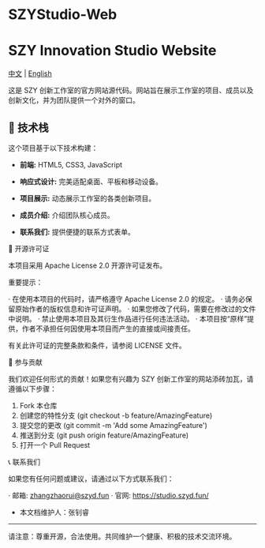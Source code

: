 # SZYStudio-Web

# SZY Innovation Studio Website

[中文](README.md) | [English](README_EN.md)

这是 SZY 创新工作室的官方网站源代码。网站旨在展示工作室的项目、成员以及创新文化，并为团队提供一个对外的窗口。

## 🚀 技术栈

这个项目基于以下技术构建：

*   **前端:** HTML5, CSS3, JavaScript

*   **响应式设计:** 完美适配桌面、平板和移动设备。
*   **项目展示:** 动态展示工作室的各类创新项目。
*   **成员介绍:** 介绍团队核心成员。
*   **联系我们:** 提供便捷的联系方式表单。

📄 开源许可证

本项目采用 Apache License 2.0 开源许可证发布。

重要提示：

· 在使用本项目的代码时，请严格遵守 Apache License 2.0 的规定。
· 请务必保留原始作者的版权信息和许可证声明。
· 如果您修改了代码，需要在修改过的文件中说明。
· 禁止使用本项目及其衍生作品进行任何违法活动。
· 本项目按“原样”提供，作者不承担任何因使用本项目而产生的直接或间接责任。

有关此许可证的完整条款和条件，请参阅 LICENSE 文件。

🤝 参与贡献

我们欢迎任何形式的贡献！如果您有兴趣为 SZY 创新工作室的网站添砖加瓦，请遵循以下步骤：

1. Fork 本仓库
2. 创建您的特性分支 (git checkout -b feature/AmazingFeature)
3. 提交您的更改 (git commit -m 'Add some AmazingFeature')
4. 推送到分支 (git push origin feature/AmazingFeature)
5. 打开一个 Pull Request

📞 联系我们

如果您有任何问题或建议，请通过以下方式联系我们：

· 邮箱: zhangzhaorui@szyd.fun
· 官网: https://studio.szyd.fun/
* 本文档维护人：张钊睿
---

请注意：尊重开源，合法使用。共同维护一个健康、积极的技术交流环境。
